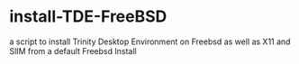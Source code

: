 # install-TDE-FreeBSD
a script to install Trinity Desktop Environment on Freebsd as well as X11 and SlIM from a default Freebsd Install
